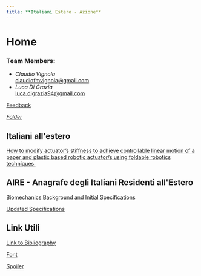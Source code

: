 ```yaml
---
title: **Italiani Estero - Azione**
---
```


# Home
### Team Members:
* _Claudio Vignola_   
claudiofmvignola@gmail.com
* _Luca Di Grazia_    
luca.digrazia94@gmail.com


[Feedback](https://forms.gle/XkRthaYj4gMkPLWS8)

[*_Folder_*](https://drive.google.com/drive/folders/1MoJhEPHCe2aVk2mjStybkiUt9FYEDjEn?usp=sharing)

## Italiani all'estero
[How to modify actuator’s stiffness to achieve controllable linear motion of a paper and plastic based robotic actuator/s using foldable robotics techniques.](/researchquestion)

## AIRE - Anagrafe degli Italiani Residenti all'Estero

[Biomechanics Background and Initial Specifications](https://nbviewer.jupyter.org/github/cvignola95/cvignola95.github.io/blob/main/Biomechanics%20Background%20and%20Initial%20Specifications.ipynb)

[Updated Specifications](/Specifications_Table.md)


## Link Utili
[Link to Bibliography](/bibliography)




[Font](/Font)

[Spoiler](https://youtu.be/dQw4w9WgXcQ?t=45)



